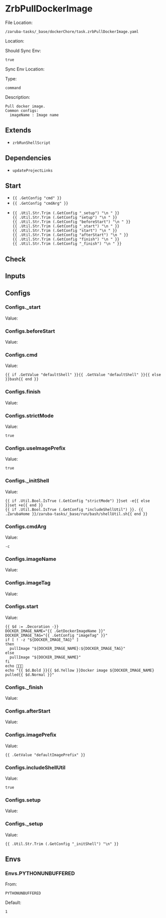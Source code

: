 
# ZrbPullDockerImage

File Location:

    /zaruba-tasks/_base/dockerChore/task.zrbPullDockerImage.yaml


Location:




Should Sync Env:

    true


Sync Env Location:




Type:

    command


Description:

    Pull docker image.
    Common configs:
      imageName : Image name




## Extends

* `zrbRunShellScript`


## Dependencies

* `updateProjectLinks`


## Start

* `{{ .GetConfig "cmd" }}`
* `{{ .GetConfig "cmdArg" }}`
*
    ```
    {{ .Util.Str.Trim (.GetConfig "_setup") "\n " }}
    {{ .Util.Str.Trim (.GetConfig "setup") "\n " }}
    {{ .Util.Str.Trim (.GetConfig "beforeStart") "\n " }}
    {{ .Util.Str.Trim (.GetConfig "_start") "\n " }}
    {{ .Util.Str.Trim (.GetConfig "start") "\n " }}
    {{ .Util.Str.Trim (.GetConfig "afterStart") "\n " }}
    {{ .Util.Str.Trim (.GetConfig "finish") "\n " }}
    {{ .Util.Str.Trim (.GetConfig "_finish") "\n " }}

    ```


## Check




## Inputs


## Configs


### Configs._start

Value:





### Configs.beforeStart

Value:





### Configs.cmd

Value:

    {{ if .GetValue "defaultShell" }}{{ .GetValue "defaultShell" }}{{ else }}bash{{ end }}



### Configs.finish

Value:





### Configs.strictMode

Value:

    true



### Configs.useImagePrefix

Value:

    true



### Configs._initShell

Value:

    {{ if .Util.Bool.IsTrue (.GetConfig "strictMode") }}set -e{{ else }}set +e{{ end }}
    {{ if .Util.Bool.IsTrue (.GetConfig "includeShellUtil") }}. {{ .ZarubaHome }}/zaruba-tasks/_base/run/bash/shellUtil.sh{{ end }}




### Configs.cmdArg

Value:

    -c



### Configs.imageName

Value:





### Configs.imageTag

Value:





### Configs.start

Value:

    {{ $d := .Decoration -}}
    DOCKER_IMAGE_NAME="{{ .GetDockerImageName }}"
    DOCKER_IMAGE_TAG="{{ .GetConfig "imageTag" }}"
    if [ ! -z "${DOCKER_IMAGE_TAG}" ]
    then
      pullImage "${DOCKER_IMAGE_NAME}:${DOCKER_IMAGE_TAG}"
    else
      pullImage "${DOCKER_IMAGE_NAME}"
    fi
    echo 🎉🎉🎉
    echo "{{ $d.Bold }}{{ $d.Yellow }}Docker image ${DOCKER_IMAGE_NAME} pulled{{ $d.Normal }}"




### Configs._finish

Value:





### Configs.afterStart

Value:





### Configs.imagePrefix

Value:

    {{ .GetValue "defaultImagePrefix" }}



### Configs.includeShellUtil

Value:

    true



### Configs.setup

Value:





### Configs._setup

Value:

    {{ .Util.Str.Trim (.GetConfig "_initShell") "\n" }}



## Envs


### Envs.PYTHONUNBUFFERED

From:

    PYTHONUNBUFFERED


Default:

    1